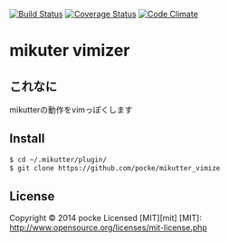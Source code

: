 [![Build Status](https://travis-ci.org/pocke/mikutter_vimize.svg?branch=master)](https://travis-ci.org/pocke/mikutter_vimize)
[![Coverage Status](https://img.shields.io/coveralls/pocke/mikutter_vimize.svg)](https://coveralls.io/r/pocke/mikutter_vimize?branch=master)
[![Code Climate](https://codeclimate.com/github/pocke/mikutter_vimize/badges/gpa.svg)](https://codeclimate.com/github/pocke/mikutter_vimize)


mikuter vimizer
===================


これなに
-----------------------

mikutterの動作をvimっぽくします


Install
-----------

```sh
$ cd ~/.mikutter/plugin/
$ git clone https://github.com/pocke/mikutter_vimize
```


License
-----------

Copyright &copy; 2014 pocke
Licensed [MIT][mit]
[MIT]: http://www.opensource.org/licenses/mit-license.php
